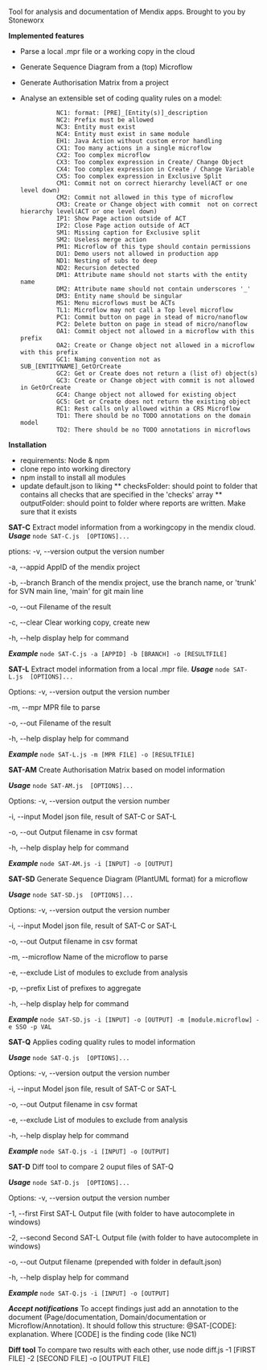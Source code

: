 Tool for analysis and documentation of Mendix apps. 
Brought to you by Stoneworx

**Implemented features**
* Parse a local .mpr file or a working copy in the cloud
* Generate Sequence Diagram from a (top) Microflow
* Generate Authorisation Matrix from a project
* Analyse an extensible set of coding quality rules on a model:
  
				NC1: format: [PRE]_[Entity(s)]_description
				NC2: Prefix must be allowed
				NC3: Entity must exist 
				NC4: Entity must exist in same module
				EH1: Java Action without custom error handling
				CX1: Too many actions in a single microflow
				CX2: Too complex microflow
				CX3: Too complex expression in Create/ Change Object
				CX4: Too complex expression in Create / Change Variable
				CX5: Too complex expression in Exclusive Split
				CM1: Commit not on correct hierarchy level(ACT or one level down)
				CM2: Commit not allowed in this type of microflow
				CM3: Create or Change object with commit  not on correct hierarchy level(ACT or one level down)
				IP1: Show Page action outside of ACT
				IP2: Close Page action outside of ACT
				SM1: Missing caption for Exclusive split
				SM2: Useless merge action
				PM1: Microflow of this type should contain permissions
				DU1: Demo users not allowed in production app
				ND1: Nesting of subs to deep
				ND2: Recursion detected
				DM1: Attribute name should not starts with the entity name
				DM2: Attribute name should not contain underscores '_'
				DM3: Entity name should be singular
				MS1: Menu microflows must be ACTs
				TL1: Microflow may not call a Top level microflow
				PC1: Commit button on page in stead of micro/nanoflow
				PC2: Delete button on page in stead of micro/nanoflow
				OA1: Commit object not allowed in a microflow with this prefix
				OA2: Create or Change object not allowed in a microflow with this prefix
				GC1: Naming convention not as SUB_[ENTITYNAME]_GetOrCreate
				GC2: Get or Create does not return a (list of) object(s)
				GC3: Create or Change object with commit is not allowed in GetOrCreate
				GC4: Change object not allowed for existing object
				GC5: Get or Create does not return the existing object
				RC1: Rest calls only allowed within a CRS Microflow
				TD1: There should be no TODO annotations on the domain model
				TD2: There should be no TODO annotations in microflows

  
**Installation**
* requirements: Node & npm
* clone repo into working directory
* npm install to install all modules
* update default.json to liking
** checksFolder: should point to folder that contains all checks that are specified in the 'checks' array 
** outputFolder: should point to folder where reports are written. Make sure that it exists

**SAT-C**
Extract model information from a workingcopy in the mendix cloud.
***Usage***
```node SAT-C.js  [OPTIONS]...```

 ptions:
  -v, --version                  output the version number
  
  -a, --appid <appid>            AppID of the mendix project
  
  -b, --branch <branch name>     Branch of the mendix project, use the branch name, or 'trunk' for SVN main line, 'main' for git main line
   
  -o, --out <output file>   Filename of the result

  -c, --clear                    Clear working copy, create new

  -h, --help                     display help for command


***Example***
```node SAT-C.js -a [APPID] -b [BRANCH] -o [RESULTFILE]```

**SAT-L**
Extract model information from a local .mpr file.
***Usage***
```node SAT-L.js  [OPTIONS]...```

Options:
  -v, --version                  output the version number
  
  -m, --mpr <mpr file>    MPR file to parse

  -o, --out <output file>   Filename of the result

  -h, --help                     display help for command

***Example***
```node SAT-L.js -m [MPR FILE] -o [RESULTFILE]```

**SAT-AM**
Create Authorisation Matrix based on model information

***Usage***
```node SAT-AM.js  [OPTIONS]...```

 Options:
  -v, --version                  output the version number
  
  -i, --input <model file>    Model json file, result of SAT-C or SAT-L

  -o, --out <output file>   Output filename in csv format

  -h, --help                     display help for command

***Example***
```node SAT-AM.js -i [INPUT] -o [OUTPUT]```

**SAT-SD**
Generate Sequence Diagram (PlantUML format) for a microflow

***Usage***
```node SAT-SD.js  [OPTIONS]...```

 Options:
  -v, --version                  output the version number
  
  -i, --input <model file>    Model json file, result of SAT-C or SAT-L

  -o, --out <output file>   Output filename in csv format

  -m, --microflow <microflow> Name of the microflow to parse

  -e, --exclude <modules>  List of modules to exclude from analysis

  -p, --prefix <prefixes> List of prefixes to aggregate
 
  -h, --help                     display help for command

***Example***
```node SAT-SD.js -i [INPUT] -o [OUTPUT] -m [module.microflow] -e SSO -p VAL```


**SAT-Q**
Applies coding quality rules to model information

***Usage***
```node SAT-Q.js  [OPTIONS]...```

 Options:
  -v, --version                  output the version number
  
  -i, --input <model file>    Model json file, result of SAT-C or SAT-L

  -o, --out <output file>   Output filename in csv format
   
  -e, --exclude <modules>  List of modules to exclude from analysis
 
  -h, --help                     display help for command

***Example***
```node SAT-Q.js -i [INPUT] -o [OUTPUT]```

**SAT-D**
Diff tool to compare 2 ouput files of SAT-Q

***Usage***
```node SAT-D.js  [OPTIONS]...```

 Options:
  -v, --version                  output the version number
  
  -1, --first <SAT-L>    First SAT-L Output file (with folder to have autocomplete in windows)

  -2, --second <SAT-L>    Second SAT-L Output file (with folder to have autocomplete in windows)

  -o, --out <output file>   Output filename (prepended with folder in default.json)
 
  -h, --help                     display help for command

***Example***
```node SAT-Q.js -i [INPUT] -o [OUTPUT]```


***Accept notifications***
  To accept findings just add an annotation to the document (Page/documentation, Domain/documentation or Microflow/Annotation). It should follow this structure:
  @SAT-[CODE]: explanation. Where [CODE] is the finding code (like NC1)





  **Diff tool**
  To compare two results with each other, use node diff.js -1 [FIRST FILE] -2 [SECOND FILE] -o [OUTPUT FILE]

  

  
